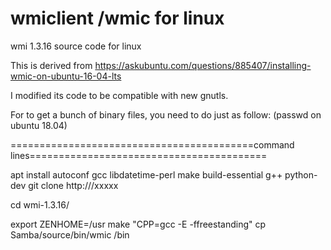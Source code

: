 # wmiclient /wmic for linux 
wmi 1.3.16 source code for linux

This is derived from https://askubuntu.com/questions/885407/installing-wmic-on-ubuntu-16-04-lts 

I modified its code to be compatible with new gnutls.

For to get a bunch of binary files, you need to do just as follow: (passwd on ubuntu 18.04)

==========================================command lines=========================================

apt install autoconf gcc libdatetime-perl make build-essential g++ python-dev 
git clone http:///xxxxx

cd wmi-1.3.16/


export ZENHOME=/usr 
make "CPP=gcc -E -ffreestanding" 
cp Samba/source/bin/wmic /bin
